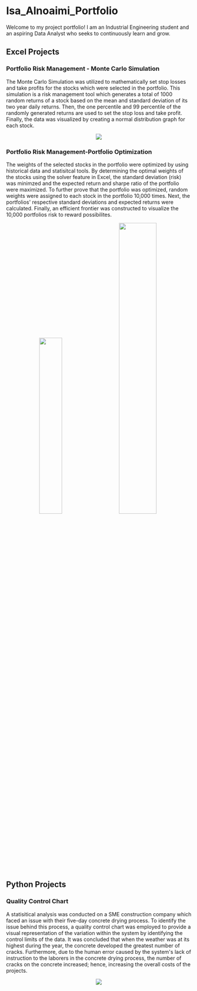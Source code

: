 # Isa_Alnoaimi_Portfolio
Welcome to my project portfolio! I am an Industrial Engineering student and an aspiring Data Analyst who seeks to continuously learn and grow. 
## Excel Projects
### Portfolio Risk Management - Monte Carlo Simulation
The Monte Carlo Simulation was utilized to mathematically set stop losses and take profits for the stocks which were selected in the portfolio. This simulation is a risk management tool which generates a total of 1000 random returns of a stock based on the mean and standard deviation of its two year daily returns. Then, the one percentile and 99 percentile of the randomly generated returns are used to set the stop loss and take profit. Finally, the data was visualized by creating a normal distribution graph for each stock.

<div align="center">
	<img src="https://github.com/user-attachments/assets/04d47a50-8b3b-43c3-9528-0d64946966fb">
</div>


### Portfolio Risk Management-Portfolio Optimization
The weights of the selected stocks in the portfolio were optimized by using historical data and statisitcal tools. By determining the optimal weights of the stocks using the solver feature in Excel, the standard deviation (risk) was minimzed and the expected return and sharpe ratio of the portfolio were maximized. To further prove that the portfolio was optimized, random weights were assigned to each stock in the portfolio 10,000 times. Next, the portfolios' respective standard deviations and expected returns were calculated. Finally, an efficient frontier was constructed to visualize the 10,000 portfolios risk to reward possibilites. 

<p align="center">
  <img src="https://github.com/user-attachments/assets/4cfa7ee8-1869-4a12-a20d-a0a3249947e9" width="35%">
&nbsp; &nbsp; &nbsp; &nbsp;
  <img src="https://github.com/user-attachments/assets/c1590f3d-7511-409e-ab21-88f960b3bf0b425" width="45%">
</p>

## Python Projects
### Quality Control Chart
A statisitical analysis was conducted on a SME construction company which faced an issue with their five-day concrete drying process. To identify the issue behind this process, a quality control chart was employed to provide a visual representation of the variation within the system by identifying the control limits of the data. It was concluded that when the weather was at its highest during the year, the concrete developed the greatest number of cracks. Furthermore, due to the human error caused by the system's lack of instruction to the laborers in the concrete drying process, the number of cracks on the concrete increased; hence, increasing the overall costs of the projects. 
<div align="center">
	<img src="https://github.com/user-attachments/assets/c5bcb2c8-96af-4f43-9a6f-162ce44c470c">
</div>
